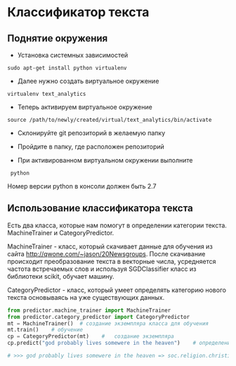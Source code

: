 # Классификатор текста
 
## Поднятие окружения
 * Установка системных зависимостей
 
 ```
 sudo apt-get install python virtualenv
 ```
 
 * Далее нужно создать виртуальное окружение
 ```
 virtualenv text_analytics
 ``` 

 * Теперь активируем виртуальное окружение
 
 ```
 source /path/to/newly/created/virtual/text_analytics/bin/activate
 ```
 
 * Склонируйте git репозиторий в желаемую папку
 
 * Пройдите в папку, где расположен репозиторий
 
 * При активированном виртуальном окружении выполните

```
 python
```
 Номер версии python в консоли должен быть 2.7
 
 
## Использование классификатора текста
Есть два класса, которые нам помогут в определении категории текста. 
MachineTrainer и CategoryPredictor.

MachineTrainer - класс, который скачивает данные для обучения из сайта http://qwone.com/~jason/20Newsgroups. 
После скачивание происходит преобразование текста в векторные числа, усредняется частота встречаемых слов и используя SGDClassifier класс из библиотеки scikit, обучает машину.

CategoryPredictor - класс, который умеет определять категорию нового текста основываясь на уже существующих данных.


```python
from predictor.machine_trainer import MachineTrainer
from predictor.category_predictor import CategoryPredictor
mt = MachineTrainer()  # создание экземпляра класса для обучения
mt.train()    # обучение
cp = CategoryPredictor(mt)    #   создание экземпляра
cp.predict("god probably lives somewere in the heaven")    # определение категории предложения

# >>> god probably lives somewere in the heaven => soc.religion.christian
```



